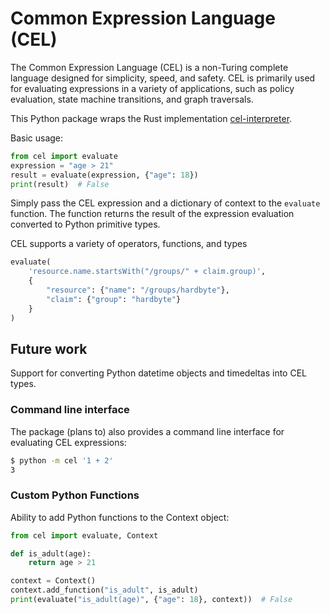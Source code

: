 
# Common Expression Language (CEL)

The Common Expression Language (CEL) is a non-Turing complete language designed for simplicity, 
speed, and safety. CEL is primarily used for evaluating expressions in a variety of applications,
such as policy evaluation, state machine transitions, and graph traversals.

This Python package wraps the Rust implementation [cel-interpreter](https://crates.io/crates/cel-interpreter).

Basic usage:

```python
from cel import evaluate
expression = "age > 21"
result = evaluate(expression, {"age": 18})
print(result)  # False
```

Simply pass the CEL expression and a dictionary of context to the `evaluate` function. The function
returns the result of the expression evaluation converted to Python primitive types.

CEL supports a variety of operators, functions, and types

```python
evaluate(
    'resource.name.startsWith("/groups/" + claim.group)', 
    {
        "resource": {"name": "/groups/hardbyte"},
        "claim": {"group": "hardbyte"}
    }
)
```
## Future work

Support for converting Python datetime objects and timedeltas into CEL types.

### Command line interface

The package (plans to) also provides a command line interface for evaluating CEL expressions:

```bash
$ python -m cel '1 + 2'
3
```

### Custom Python Functions

Ability to add Python functions to the Context object:

```python
from cel import evaluate, Context

def is_adult(age):
    return age > 21

context = Context()
context.add_function("is_adult", is_adult)
print(evaluate("is_adult(age)", {"age": 18}, context))  # False
```
